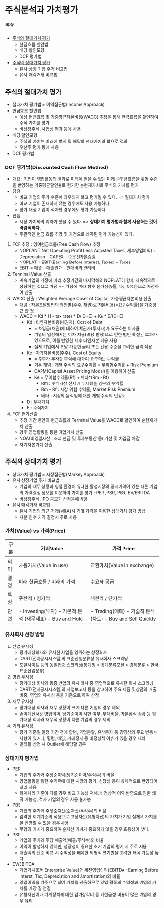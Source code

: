 # 주식분석과 가치평가

##### 목차
- [주식의 절대가치 평가](#주식의-절대가치-평가)
    - 현금흐름 할인법
    - 배당 할인모형
    - DCF 평가법
- [주식의 상대가치 평가](#주식의-상대가치-평가)
    - 유사 상장 기업 주가 비교법
    - 유사 매각거래 비교법
## 주식의 절대가치 평가
- 절대가치 평가법 = 이익접근법(Income Approach)
- 현금흐름 할인법
    - 예상 현금흐름 및 가중평균자본비용(WACC) 추정을 통해 현금흐름을 할인하여 주식 가치를 평가
    - 비상장주식, 사업성 평가 등에 사용
- 배당 할인모형
    - 주식의 가치는 미래에 받게 될 배당의 현재가치의 합으로 정의
    - 우선주 평가 등에 사용
- DCF 평가법
### DCF 평가법(Discounted Cash Flow Method)
- 개요 : 기업이 영업활동의 결과로 미래에 얻을 수 있는 미래 순현금흐름을 위험 수준을 반영하는 가중평균할인율로 현가한 순현재가치로 주식의 가치를 평가
- 장점
    - 비교 기업의 주가 수준에 좌우되지 않고 평가될 수 있다. => 절대가치 평가
    - 비교 기업이 존재하지 않는 경우에도 사용 가능하다.
    - 평가 대상 기업이 적자인 경우에도 평가 가능하다.
- 단점
    - 시장 가치와의 괴라가 있을 수 있다. =>  **상대가치 평가법과 함께 사용하는 것이 바람직하다.**
    - 주관적인 현금 흐름 추정 및 가정으로 왜곡된 평가 가능성이 있다.

1. FCF 추정 : 잉여현금흐름(Free Cash Flow) 추정
    - NOPLANT(Net Operating Profit Less Adjusted Taxes, 세후영업이익) + Depreciation - CAPEX - 순운전자본증감
    - NOPLAT = EBIT(Earning Before Interest, Taxes) - Taxes
    - EBIT = 매출 - 매출원가 - 판매비와 관리비
2. Terminal Value 산출
    - 계속기업의 가정에 따라 추정기간의 마지막해의 NOPLAT이 향후 지속적으로 성장하는 것으로 가정 => 가정에 따라 향후 물가상승률, 1%, 0%등으로 가정하여 산출
3. WACC 산출 : Weighted Average Coset of Capital, 가중평균자본비용 산출
    - 개념 : 자본조달방법의 원천별(주주, 채권)로 자본비용(=요구수익률)을 가중평균 한 것
    - WACC = Kd * (1 - tax rate) * D/(D+E) + Ke * E/(D+E)
        - Kd : 타인자본비용(채권자), Cost of Debt
            - = 차입금(채권)에 대하여 채권자(투자자)가 요구하는 이자율
            - 기업의 입장에서는 이자 지급(비용 발생)으로 인한 법인세 절감 효과가 있으므로, 이를 반영한 세후 타인자본 비용 사용
            - 실제 기업에서 조달 가능한 금리 또는 신용 수준을 고려한 금리 적용
        - Ke : 자기자본비용(주주), Cost of Equity
            - = 주주가 투자한 주식에 대하여 요구하는 수익률
            - 기본 개념 : 개별 주식의 요구수익률 = 무위험수익률 + Risk Premium
            - CAPM(Capital Asset Pricing Model)을 이용하여 산출
            - Ke = 무이험수익률(Rf) + 베타*(Rm - Rf)
                - Rm : 주식시장 전체에 투자했을 경우의 수익률
                - Rm - Rf : 시장 위험 수익률, Market Risk Premium
                - 베타 : 시장의 움직임에 대한 개별 주식의 민감도
        - D : 부채가치
        - E : 주식가치
4. FCF 현가산출
    - 추정 기간 동안의 현금흐름과 Terminal Value를 WACC로 할인하여 순현재가치 산출
    - 향후 영업활동을 통한 기업가치 산출
    - NOA(비영업자산 : 초과 현금 및 투자부동산 등) 가산 및 차입금 차감
    - 자기자본가치 산출

## 주식의 상대가치 평가
- 상대가치 평가법 = 시장접근법(Markey Approach)
- 유사 상장기업 주가 비교법
    - 기업의 재무 상황과 영업 환경이 유사한 활성시장의 공시가격이 있는 다른 기업의 가격결정 정보를 이용하여 가치를 평가 : PER ,PSR, PBR, EV/EBITDA
    - 비상장주식, IPO 공모가 산정등에 사용
- 유사 매각거래 비교법
    - 유사 기업의 최근 거래(M&A)시 거래 가격을 이용한 상대가치 평가 방법
    - 지분 인수 가격 결정시 주로 사용
### 가치(Value) vs 가격(Price)
| 구분 | 가치Value                                                 | 가격 Price                                                 |
|------|-----------------------------------------------------------|------------------------------------------------------------|
| 의미 | 사용가치(Value in use)                                    | 교환가치(Value in exchange)                                |
| 결정 | 미래 현금흐름 / 미래의 가격                               | 수요와 공급                                                |
| 특징 | 주관적 / 장기적                                           | 객관적 / 단기적                                            |
| 관련 | - Investing(투자) - 기본적 분석 (재무제표) - Buy and Hold | - Trading(매매) - 기술적 분석(차트) - Buy and Sell Quickly |

### 유사회사 선정 방법
1. 산업 유사성
    - 평가대상회사와 유사한 사업을 영위하는 상장회사
    - DART(전자공시시스템)의 표준산업분류상 유사회사 스크리닝
    - 포탈사이트 등의 동일업종 스크리닝(통계청 > 통계분류포털 > 경제분류 > 한국표준산업분류)
2. 영업 우사성
    - 평가대상 회사와 동종 산업의 유사 회사 중 영업적으로 유사한 회사 스크리닝
    - DART(전자공시시스템)의 사업보고서 등을 참고하여 주요 제품 및상품의 매출 비중, 영업의 유사성 등을 기준으로 하여 산정
3. 재무 유사성
    - 평가대상 회사와 재무 상황이 크게 다른 기업의 경우 제외
    - 손익계산서상 영업이익, 당기순이익 시현 여부, 부채비율, 자본잠식 상황 등 평가대상 회사와 재무적 상황이 다른 기업의 경우 제외
4. 기타 유사성
    - 평가 기준일 일정 기간 전에 합병, 기업분할, 유상증자 등 경영상의 주요 변동ㅇ사항이 있거나, 횡령, 배임, 거래정지 등 비정상적 이슈가 있을 경우 제외
    - 멀티플 산정 시 Outlier에 해당할 경우
### 상대가치 평가법
- PER
    - 기업의 주가와 주당순이익(당기순이익/주식수)의 비율
    - 영업활동을 통한 수익력에 대한 시장의 평가, 성장성 등이 총제적으로 반영되어 널리 사용
    - 회계처리 기준이 다를 경우 비교 가능성 저해, 비정상적 이익 반영으로 인한 왜곡 가능성, 적자 기업의 경우 사용 불가능
- PBS
    - 기업의 주가와 주당순자산(순자산/주식수)의 비율
    - 엄격한 회계기준의 적용으로 고정자산(유형자산)의 가치가 기업 실체의 가치를 잘 반영할 수 있을 경우 사용
    - 무형의 가치가 중요하여 순자산 가치가 중요하지 않을 경우 효용성이 낮다.
- PSR
    - 기업의 주가와 주당 매출액(매출/주식수)의 비율
    - 이익이 발생하지 않지만, 성장성이 중요한 초기 기업의 평가 시 주로 사용
    - 매출액의 단순 비교 시 수익성을 배제한 외형적 크기만을 고려한 왜곡 가능성 높다
- EV/EBITDA
    - 기업가치(EV: Enterprise Value)와 세전영업이익(EBITDA : Earning Before Interst, Tax, Depreciation and Amortization)의 비율
    - 영업이익을 기준으로 하여 가치를 산출하므로 영업 활동의 수익성과 기업의 가치를 가장 잘 연결
    - 유형자신이나 기계장치에 대한 감가상각비 등 비현금성 비용이 많은 기업의 경우 유리
